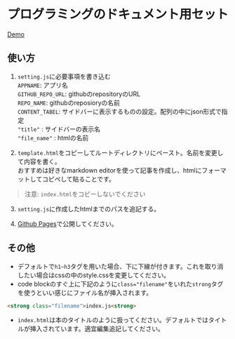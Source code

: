 # プログラミングのドキュメント用セット

[Demo](https://sheerlore.github.io/Docsbase/)

## 使い方
1. `setting.js`に必要事項を書き込む  
`APPNAME`: アプリ名  
`GITHUB_REPO_URL`: githubのrepositoryのURL  
`REPO_NAME`: githubのreposioryの名前  
`CONTENT_TABEL`: サイドバーに表示するものの設定。配列の中にjson形式で指定  
      `"title"` : サイドバーの表示名  
      `"file_name"` : htmlの名前

2. `template.html`をコピーしてルートディレクトリにペースト。名前を変更して内容を書く。  
おすすめは好きなmarkdown editorを使って記事を作成し、htmlにフォーマットしてコピペして貼ることです。
> 注意: `index.html`をコピーしないでください

3. `setting.js`に作成したhtmlまでのパスを追記する。  

4. [Github Pages](github.io)で公開してください。

## その他
- デフォルトで`h1~h3`タグを用いた場合、下に下線が付きます。これを取り消したい場合はcssの中のstyle.cssを変更してください。
- code blockのすぐ上に下記のように`class="filename"`をいれた`strong`タグを使うといい感じにファイル名が挿入されます。
```html
<strong class="filename">index.js<strong>
```
- `index.html`は本のタイトルのように扱ってください。デフォルトではタイトルが挿入されています。適宜編集追記してください。